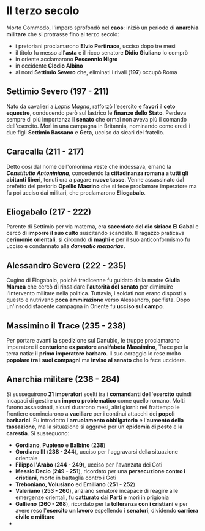 # Il terzo secolo
Morto Commodo, l'impero sprofondò nel **caos**: iniziò un periodo di **anarchia militare** che si protrasse fino al terzo secolo:
- i pretoriani proclamarono **Elvio Pertinace**, ucciso dopo tre mesi
- il titolo fu messo all'**asta** e il ricco senatore **Didio Giuliano** lo comprò
- in oriente acclamarono **Pescennio Nigro**
- in occidente **Clodio Albino**
- al nord **Settimio Severo** che, eliminati i rivali (**197**) occupò Roma
## Settimio Severo (197 - 211)
Nato da cavalieri a *Leptis Magna*, rafforzò l'esercito e **favori il ceto equestre**, conducendo però sul lastrico le **finanze dello Stato**. Perdeva sempre di più importanza il **senato** che ormai non aveva più il comando dell'esercito. Morì in una campagna in Britannia, nominando come eredi i due figli **Settimio Bassano** e **Geta**, ucciso da sicari del fratello.
## Caracalla (211 - 217)
Detto così dal nome dell'omonima veste che indossava, emanò la ***Constitutio Antoniniana***, concedendo la **cittadinanza romana a tutti gli abitanti liberi**, tenuti ora a pagare **nuove tasse**. Venne assassinato dal prefetto del pretorio **Opellio Macrino** che si fece proclamare imperatore ma fu poi ucciso dai militari, che proclamarono **Eliogabalo**.
## Eliogabalo (217 - 222)
Parente di Settimio per via materna, era **sacerdote del dio siriaco El Gabal** e cercò di **imporre il suo culto** suscitando scandalo. Il ragazzo praticava **cerimonie orientali**, si circondò di **maghi** e per il suo anticonformismo fu ucciso e condannato alla ***damnatio memoriae***.
## Alessandro Severo (222 - 235)
Cugino di Elogabalo, poiché tredicenne fu guidato dalla madre **Giulia Mamea** che cercò di rinsaldare l'**autorità del senato** per diminuire l'intervento militare nella politica. Tuttavia, i soldati non erano disposti a questo e nutrivano **poca ammirazione** verso Alessandro, pacifista. Dopo un'insoddisfacente campagna in Oriente fu **ucciso sul campo**.
## Massimino il Trace (235 - 238)
Per portare avanti la spedizione sul Danubio, le truppe proclamarono imperatore il **centurione ex pastore analfabeta Massimino**, Trace per la terra natia: il **primo imperatore barbaro**. Il suo coraggio lo rese molto **popolare tra i suoi compagni** ma **inviso al senato** che lo fece uccidere.
## Anarchia militare (238 - 284)
Si susseguirono **21 imperatori** scelti tra i **comandanti dell'esercito** quindi incapaci di gestire un **impero problematico** come quello romano. Molti furono assassinati, alcuni durarono mesi, altri giorni: nel frattempo le frontiere cominciarono a **vacillare** per i continui attacchi dei **popoli barbarici**. Fu introdotto l'**arruolamento obbligatorio** e l'**aumento della tassazione**, ma la situazione si aggravò per un'**epidemia di peste** e la **carestia**. Si susseguono:
- **Gordiano**, **Pupieno** e **Balbino** (**238**)
- **Gordiano III** (**238 - 244**), ucciso per l'aggravarsi della situazione orientale
- **Filippo l'Arabo** (**244 - 249**), ucciso per l'avanzata dei Goti
- **Messio Decio** (**249 - 251**), ricordato per una **persecuzione contro i cristiani**, morto in battaglia contro i Goti
- **Treboniano, Volusiano** ed **Emiliano** (**251 - 252**)
- **Valeriano** (**253 - 260**), anziano senatore incapace di reagire alle emergenze orientali, fu **catturato dai Parti** e morì in prigionia
- **Gallieno** (**260 - 268**), ricordato per la **tolleranza con i cristiani** e per avere reso l'**esercito un lavoro** espellendo i **senatori**, dividendo **carriera civile e militare**
- 